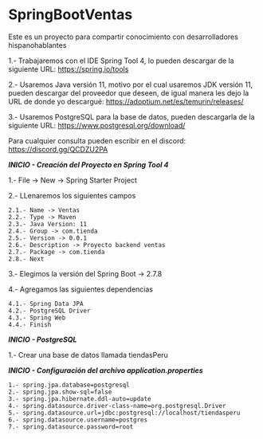 # SpringBootVentas
Este es un proyecto para compartir conocimiento con desarrolladores hispanohablantes

1.- Trabajaremos con el IDE Spring Tool 4, lo pueden descargar de la siguiente URL: https://spring.io/tools

2.- Usaremos Java versión 11, motivo por el cual usaremos JDK versión 11, pueden descargar del proveedor que deseen, de igual manera les dejo la URL de donde yo descargué: https://adoptium.net/es/temurin/releases/

3.- Usaremos PostgreSQL para la base de datos, pueden descargarla de la siguiente URL: https://www.postgresql.org/download/

Para cualquier consulta pueden escribir en el discord: https://discord.gg/QCDZU2PA

*******************INICIO - Creación del Proyecto en Spring Tool 4*******************

1.- File -> New -> Spring Starter Project

2.- LLenaremos los siguientes campos

	2.1.- Name -> Ventas
	2.2.- Type -> Maven
	2.3.- Java Version: 11
	2.4.- Group -> com.tienda
	2.5.- Version -> 0.0.1
	2.6.- Description -> Proyecto backend ventas
	2.7.- Package -> com.tienda
	2.8.- Next

3.- Elegimos la versión del Spring Boot -> 2.7.8

4.- Agregamos las siguientes dependencias

	4.1.- Spring Data JPA
	4.2.- PostgreSQL Driver
	4.3.- Spring Web
	4.4.- Finish


*******************INICIO - PostgreSQL*******************

1.- Crear una base de datos llamada tiendasPeru


*******************INICIO - Configuración del archivo application.properties*******************

	1.- spring.jpa.database=postgresql
	2.- spring.jpa.show-sql=false
	3.- spring.jpa.hibernate.ddl-auto=update
	4.- spring.datasource.driver-class-name=org.postgresql.Driver
	5.- spring.datasource.url=jdbc:postgresql://localhost/tiendasperu
	6.- spring.datasource.username=postgres
	7.- spring.datasource.password=root




